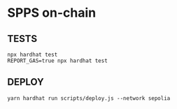 # SPPS on-chain

## TESTS

```shell
npx hardhat test
REPORT_GAS=true npx hardhat test
```

## DEPLOY

```shell
yarn hardhat run scripts/deploy.js --network sepolia
```